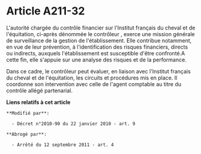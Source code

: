# Article A211-32

L'autorité chargée du contrôle financier sur l'Institut français du cheval et de l'équitation, ci-après dénommée  le
contrôleur , exerce une mission générale de surveillance de la gestion de l'établissement. Elle contribue notamment, en vue
de leur prévention, à l'identification des risques financiers, directs ou indirects, auxquels l'établissement est susceptible
d'être confronté.A cette fin, elle s'appuie sur une analyse des risques et de la performance. 

Dans ce cadre, le contrôleur peut évaluer, en liaison avec l'Institut français du cheval et de l'équitation, les circuits et
procédures mis en place. Il coordonne son intervention avec celle de l'agent comptable au titre du contrôle allégé
partenarial.

**Liens relatifs à cet article**

	**Modifié par**:

	  - Décret n°2010-90 du 22 janvier 2010 - art. 9

	**Abrogé par**:

	  - Arrêté du 12 septembre 2011 - art. 4

